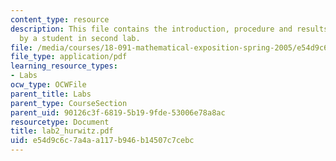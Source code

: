```yaml
---
content_type: resource
description: This file contains the introduction, procedure and results conducted
  by a student in second lab.
file: /media/courses/18-091-mathematical-exposition-spring-2005/e54d9c6c7a4aa117b946b14507c7cebc_lab2_hurwitz.pdf
file_type: application/pdf
learning_resource_types:
- Labs
ocw_type: OCWFile
parent_title: Labs
parent_type: CourseSection
parent_uid: 90126c3f-6819-5b19-9fde-53006e78a8ac
resourcetype: Document
title: lab2_hurwitz.pdf
uid: e54d9c6c-7a4a-a117-b946-b14507c7cebc
---
```

